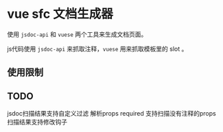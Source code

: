 vue sfc 文档生成器
========================
使用 `jsdoc-api` 和 `vuese` 两个工具来生成文档页面。

js代码使用 `jsdoc-api` 来抓取注释，`vuese` 用来抓取模板里的 slot 。

## 使用限制

## TODO
jsdoc扫描结果支持自定义过滤
解析props required
支持扫描没有注释的props
扫描结果支持修改钩子
